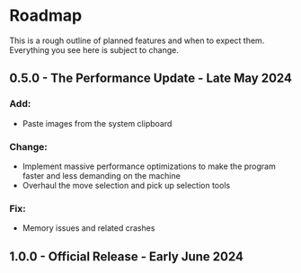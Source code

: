 # Roadmap

This is a rough outline of planned features and when to expect them. Everything you see here is
subject to change.

## **0.5.0** - The Performance Update - Late May 2024

### Add:
* Paste images from the system clipboard

### Change:
* Implement massive performance optimizations to make the program faster and less demanding
on the machine
* Overhaul the move selection and pick up selection tools

### Fix:
* Memory issues and related crashes

## **1.0.0** - Official Release - Early June 2024
